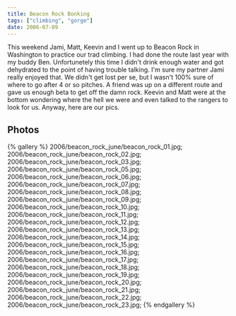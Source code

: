 ```yaml
---
title: Beacon Rock Bonking
tags: ["climbing", "gorge"]
date: 2006-07-09
---
```

This weekend Jami, Matt, Keevin and I went up to Beacon Rock in Washington to practice our trad climbing.  I had done the route last year with my buddy Ben.  Unfortunetely this time I didn't drink enough water and got dehydrated to the point of having trouble talking.  I'm sure my partner Jami really enjoyed that.  We didn't get lost per se, but I wasn't 100% sure of where to go after 4 or so pitches.  A friend was up on a different route and gave us enough beta to get off the damn rock.  Keevin and Matt were at the bottom wondering where the hell we were and even talked to the rangers to look for us.  Anyway, here are our pics.

## Photos 

{% gallery %} 
2006/beacon_rock_june/beacon_rock_01.jpg;
2006/beacon_rock_june/beacon_rock_02.jpg;
2006/beacon_rock_june/beacon_rock_03.jpg;
2006/beacon_rock_june/beacon_rock_05.jpg;
2006/beacon_rock_june/beacon_rock_06.jpg;
2006/beacon_rock_june/beacon_rock_07.jpg;
2006/beacon_rock_june/beacon_rock_08.jpg;
2006/beacon_rock_june/beacon_rock_09.jpg;
2006/beacon_rock_june/beacon_rock_10.jpg;
2006/beacon_rock_june/beacon_rock_11.jpg;
2006/beacon_rock_june/beacon_rock_12.jpg;
2006/beacon_rock_june/beacon_rock_13.jpg;
2006/beacon_rock_june/beacon_rock_14.jpg;
2006/beacon_rock_june/beacon_rock_15.jpg;
2006/beacon_rock_june/beacon_rock_16.jpg;
2006/beacon_rock_june/beacon_rock_17.jpg;
2006/beacon_rock_june/beacon_rock_18.jpg;
2006/beacon_rock_june/beacon_rock_19.jpg;
2006/beacon_rock_june/beacon_rock_20.jpg;
2006/beacon_rock_june/beacon_rock_21.jpg;
2006/beacon_rock_june/beacon_rock_22.jpg;
2006/beacon_rock_june/beacon_rock_23.jpg;
{% endgallery %}

